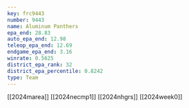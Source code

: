```yaml
---
key: frc9443
number: 9443
name: Aluminum Panthers
epa_end: 28.83
auto_epa_end: 12.98
teleop_epa_end: 12.69
endgame_epa_end: 3.16
winrate: 0.5625
district_epa_rank: 32
district_epa_percentile: 0.8242
type: Team
---
```

[[2024marea]]
[[2024necmp1]]
[[2024nhgrs]]
[[2024week0]]
